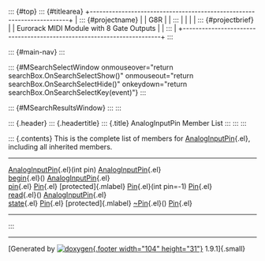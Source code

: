 ::: {#top}
::: {#titlearea}
+-----------------------------------------------------------------------+
| ::: {#projectname}                                                    |
| G8R                                                                   |
| :::                                                                   |
|                                                                       |
| ::: {#projectbrief}                                                   |
| Eurorack MIDI Module with 8 Gate Outputs                              |
| :::                                                                   |
+-----------------------------------------------------------------------+
:::

::: {#main-nav}
:::

::: {#MSearchSelectWindow onmouseover="return searchBox.OnSearchSelectShow()" onmouseout="return searchBox.OnSearchSelectHide()" onkeydown="return searchBox.OnSearchSelectKey(event)"}
:::

::: {#MSearchResultsWindow}
:::
:::

::: {.header}
::: {.headertitle}
::: {.title}
AnalogInputPin Member List
:::
:::
:::

::: {.contents}
This is the complete list of members for
[AnalogInputPin](classAnalogInputPin.html){.el}, including all inherited
members.

  -------------------------------------------------------------------------------------------- ------------------------------------------------- ----------------------
  [AnalogInputPin](classAnalogInputPin.html#a4a79d4e964b47c3d94a3581ee39d21a8){.el}(int pin)   [AnalogInputPin](classAnalogInputPin.html){.el}   
  [begin](classAnalogInputPin.html#a747926c64444b5b8f8bff0d9d063ae75){.el}()                   [AnalogInputPin](classAnalogInputPin.html){.el}   
  [pin](classPin.html#acf35726490e8ccea7fdeeeb57144bf6d){.el}                                  [Pin](classPin.html){.el}                         [protected]{.mlabel}
  [Pin](classPin.html#a6e2beb63097c3debb9b1db1f425beb5f){.el}(int pin=-1)                      [Pin](classPin.html){.el}                         
  [read](classAnalogInputPin.html#a787d8df0f0810bd7e97bd0e68cff2c49){.el}()                    [AnalogInputPin](classAnalogInputPin.html){.el}   
  [state](classPin.html#af51a2c85baa1c0387bd5691a808ef1cf){.el}                                [Pin](classPin.html){.el}                         [protected]{.mlabel}
  [\~Pin](classPin.html#a462c14c45d3d653731dde638aa6e7bb7){.el}()                              [Pin](classPin.html){.el}                         
  -------------------------------------------------------------------------------------------- ------------------------------------------------- ----------------------
:::

------------------------------------------------------------------------

[Generated by [![doxygen](doxygen.svg){.footer width="104"
height="31"}](https://www.doxygen.org/index.html) 1.9.1]{.small}
